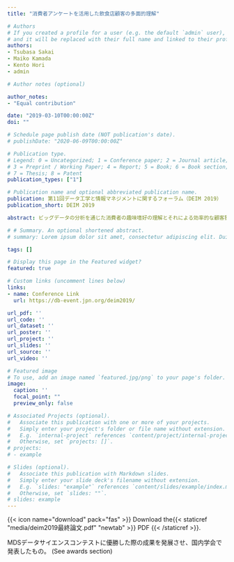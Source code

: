 ```yaml
---
title: "消費者アンケートを活用した飲食店顧客の多面的理解"

# Authors
# If you created a profile for a user (e.g. the default `admin` user), write the username (folder name) here 
# and it will be replaced with their full name and linked to their profile.
authors:
- Tsubasa Sakai
- Maiko Kamada
- Kento Hori
- admin

# Author notes (optional)

author_notes:
- "Equal contribution"

date: "2019-03-10T00:00:00Z"
doi: ""

# Schedule page publish date (NOT publication's date).
# publishDate: "2020-06-09T00:00:00Z"

# Publication type.
# Legend: 0 = Uncategorized; 1 = Conference paper; 2 = Journal article;
# 3 = Preprint / Working Paper; 4 = Report; 5 = Book; 6 = Book section;
# 7 = Thesis; 8 = Patent
publication_types: ["1"]

# Publication name and optional abbreviated publication name.
publication: 第11回データ工学と情報マネジメントに関するフォーラム（DEIM 2019）
publication_short: DEIM 2019

abstract: ビッグデータの分析を通じた消費者の趣味嗜好の理解とそれによる効率的な顧客獲得が広く試みられてい る。顧客の年齢・職業といった基本情報や購買履歴の分析から得られる情報は効果的であるが、多様な消費者の嗜 好を考慮すると、より多角的な視点からの消費者の購買心理の理解が必要である。本研究では、消費者の基本情報・ 内面・価値観・行動に関する計 2000 項目ほどの多角的なアンケートデータから「飲食店への来店頻度」を予測する タスクを通じて、各サービスを利用する消費者に特有の特徴量の集合の抽出を行った。結果、飲食店の購買データ のみではできるはずのなかった新たな視点からの消費者嗜好の把握が可能となり、また飲食店ごとに特徴的な消費 者層の把握が可能となった。本研究の結果は、マーケティングにおける消費者の情報収集を検討するうえでの重要 な示唆となる。

# # Summary. An optional shortened abstract.
# summary: Lorem ipsum dolor sit amet, consectetur adipiscing elit. Duis posuere tellus ac convallis placerat. Proin tincidunt magna sed ex sollicitudin condimentum.

tags: []

# Display this page in the Featured widget?
featured: true

# Custom links (uncomment lines below)
links:
- name: Conference Link
  url: https://db-event.jpn.org/deim2019/

url_pdf: ''
url_code: ''
url_dataset: ''
url_poster: ''
url_project: ''
url_slides: ''
url_source: ''
url_video: ''

# Featured image
# To use, add an image named `featured.jpg/png` to your page's folder. 
image:
  caption: ''
  focal_point: ""
  preview_only: false

# Associated Projects (optional).
#   Associate this publication with one or more of your projects.
#   Simply enter your project's folder or file name without extension.
#   E.g. `internal-project` references `content/project/internal-project/index.md`.
#   Otherwise, set `projects: []`.
# projects:
# - example

# Slides (optional).
#   Associate this publication with Markdown slides.
#   Simply enter your slide deck's filename without extension.
#   E.g. `slides: "example"` references `content/slides/example/index.md`.
#   Otherwise, set `slides: ""`.
# slides: example
---
```


{{< icon name="download" pack="fas" >}} Download the{{< staticref "media/deim2019最終論文.pdf" "newtab" >}} PDF {{< /staticref >}}.

MDSデータサイエンスコンテストに優勝した際の成果を発展させ、国内学会で発表したもの。
(See awards section)

<!-- {{% callout note %}}
Click the *Cite* button above to demo the feature to enable visitors to import publication metadata into their reference management software.
{{% /callout %}}

{{% callout note %}}
Create your slides in Markdown - click the *Slides* button to check out the example.
{{% /callout %}}

Supplementary notes can be added here, including [code, math, and images](https://wowchemy.com/docs/writing-markdown-latex/). -->
